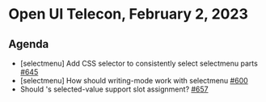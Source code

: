 # Open UI Telecon, February 2, 2023

## Agenda
* [selectmenu] Add CSS selector to consistently select selectmenu parts [#645](https://github.com/openui/open-ui/issues/645)
* [selectmenu] How should writing-mode work with selectmenu [#600](https://github.com/openui/open-ui/issues/600)
* Should <selectmenu>'s selected-value support slot assignment? [#657](https://github.com/openui/open-ui/issues/657)
